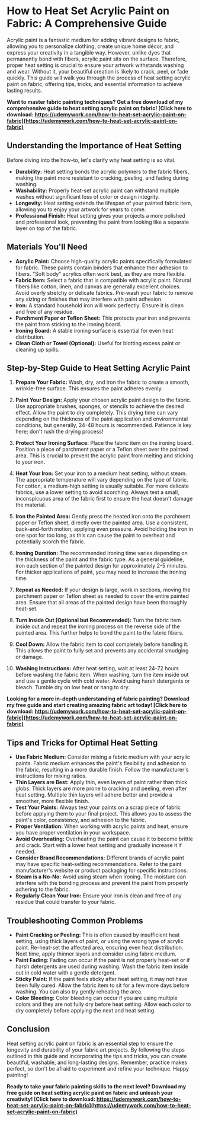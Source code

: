 # How to Heat Set Acrylic Paint on Fabric: A Comprehensive Guide

Acrylic paint is a fantastic medium for adding vibrant designs to fabric, allowing you to personalize clothing, create unique home décor, and express your creativity in a tangible way. However, unlike dyes that permanently bond with fibers, acrylic paint sits on the surface.  Therefore, proper heat setting is crucial to ensure your artwork withstands washing and wear.  Without it, your beautiful creation is likely to crack, peel, or fade quickly. This guide will walk you through the process of heat setting acrylic paint on fabric, offering tips, tricks, and essential information to achieve lasting results.

**Want to master fabric painting techniques? Get a free download of my comprehensive guide to heat setting acrylic paint on fabric! [Click here to download: https://udemywork.com/how-to-heat-set-acrylic-paint-on-fabric](https://udemywork.com/how-to-heat-set-acrylic-paint-on-fabric)**

## Understanding the Importance of Heat Setting

Before diving into the how-to, let's clarify why heat setting is so vital.

*   **Durability:** Heat setting bonds the acrylic polymers to the fabric fibers, making the paint more resistant to cracking, peeling, and fading during washing.
*   **Washability:**  Properly heat-set acrylic paint can withstand multiple washes without significant loss of color or design integrity.
*   **Longevity:**  Heat setting extends the lifespan of your painted fabric item, allowing you to enjoy your artwork for years to come.
*   **Professional Finish:**  Heat setting gives your projects a more polished and professional look, preventing the paint from looking like a separate layer on top of the fabric.

## Materials You'll Need

*   **Acrylic Paint:** Choose high-quality acrylic paints specifically formulated for fabric. These paints contain binders that enhance their adhesion to fibers.  "Soft body" acrylics often work best, as they are more flexible.
*   **Fabric Item:**  Select a fabric that is compatible with acrylic paint. Natural fibers like cotton, linen, and canvas are generally excellent choices.  Avoid overly stretchy or delicate fabrics. Pre-wash your fabric to remove any sizing or finishes that may interfere with paint adhesion.
*   **Iron:** A standard household iron will work perfectly. Ensure it is clean and free of any residue.
*   **Parchment Paper or Teflon Sheet:** This protects your iron and prevents the paint from sticking to the ironing board.
*   **Ironing Board:**  A stable ironing surface is essential for even heat distribution.
*   **Clean Cloth or Towel (Optional):**  Useful for blotting excess paint or cleaning up spills.

## Step-by-Step Guide to Heat Setting Acrylic Paint

1.  **Prepare Your Fabric:**  Wash, dry, and iron the fabric to create a smooth, wrinkle-free surface. This ensures the paint adheres evenly.

2.  **Paint Your Design:** Apply your chosen acrylic paint design to the fabric.  Use appropriate brushes, sponges, or stencils to achieve the desired effect. Allow the paint to dry completely. This drying time can vary depending on the thickness of the paint application and environmental conditions, but generally, 24-48 hours is recommended.  Patience is key here; don't rush the drying process!

3.  **Protect Your Ironing Surface:** Place the fabric item on the ironing board.  Position a piece of parchment paper or a Teflon sheet over the painted area. This is crucial to prevent the acrylic paint from melting and sticking to your iron.

4.  **Heat Your Iron:** Set your iron to a medium heat setting, without steam.  The appropriate temperature will vary depending on the type of fabric.  For cotton, a medium-high setting is usually suitable. For more delicate fabrics, use a lower setting to avoid scorching. Always test a small, inconspicuous area of the fabric first to ensure the heat doesn't damage the material.

5.  **Iron the Painted Area:** Gently press the heated iron onto the parchment paper or Teflon sheet, directly over the painted area.  Use a consistent, back-and-forth motion, applying even pressure.  Avoid holding the iron in one spot for too long, as this can cause the paint to overheat and potentially scorch the fabric.

6.  **Ironing Duration:** The recommended ironing time varies depending on the thickness of the paint and the fabric type. As a general guideline, iron each section of the painted design for approximately 2-5 minutes. For thicker applications of paint, you may need to increase the ironing time.

7.  **Repeat as Needed:** If your design is large, work in sections, moving the parchment paper or Teflon sheet as needed to cover the entire painted area.  Ensure that all areas of the painted design have been thoroughly heat-set.

8.  **Turn Inside Out (Optional but Recommended):** Turn the fabric item inside out and repeat the ironing process on the reverse side of the painted area. This further helps to bond the paint to the fabric fibers.

9.  **Cool Down:** Allow the fabric item to cool completely before handling it.  This allows the paint to fully set and prevents any accidental smudging or damage.

10. **Washing Instructions:**  After heat setting, wait at least 24-72 hours before washing the fabric item. When washing, turn the item inside out and use a gentle cycle with cold water. Avoid using harsh detergents or bleach. Tumble dry on low heat or hang to dry.

**Looking for a more in-depth understanding of fabric painting?  Download my free guide and start creating amazing fabric art today! [Click here to download: https://udemywork.com/how-to-heat-set-acrylic-paint-on-fabric](https://udemywork.com/how-to-heat-set-acrylic-paint-on-fabric)**

## Tips and Tricks for Optimal Heat Setting

*   **Use Fabric Medium:** Consider mixing a fabric medium with your acrylic paints. Fabric medium enhances the paint's flexibility and adhesion to the fabric, resulting in a more durable finish. Follow the manufacturer's instructions for mixing ratios.
*   **Thin Layers are Best:** Apply thin, even layers of paint rather than thick globs. Thick layers are more prone to cracking and peeling, even after heat setting. Multiple thin layers will adhere better and provide a smoother, more flexible finish.
*   **Test Your Paints:** Always test your paints on a scrap piece of fabric before applying them to your final project. This allows you to assess the paint's color, consistency, and adhesion to the fabric.
*   **Proper Ventilation:** When working with acrylic paints and heat, ensure you have proper ventilation in your workspace.
*   **Avoid Overheating:** Overheating the paint can cause it to become brittle and crack. Start with a lower heat setting and gradually increase it if needed.
*   **Consider Brand Recommendations:**  Different brands of acrylic paint may have specific heat-setting recommendations.  Refer to the paint manufacturer's website or product packaging for specific instructions.
*   **Steam is a No-No:** Avoid using steam when ironing. The moisture can interfere with the bonding process and prevent the paint from properly adhering to the fabric.
*   **Regularly Clean Your Iron:** Ensure your iron is clean and free of any residue that could transfer to your fabric.

## Troubleshooting Common Problems

*   **Paint Cracking or Peeling:** This is often caused by insufficient heat setting, using thick layers of paint, or using the wrong type of acrylic paint. Re-heat-set the affected area, ensuring even heat distribution. Next time, apply thinner layers and consider using fabric medium.
*   **Paint Fading:** Fading can occur if the paint is not properly heat-set or if harsh detergents are used during washing. Wash the fabric item inside out in cold water with a gentle detergent.
*   **Sticky Paint:** If the paint feels sticky after heat setting, it may not have been fully cured. Allow the fabric item to sit for a few more days before washing. You can also try gently reheating the area.
*   **Color Bleeding:** Color bleeding can occur if you are using multiple colors and they are not fully dry before heat setting. Allow each color to dry completely before applying the next and heat setting.

## Conclusion

Heat setting acrylic paint on fabric is an essential step to ensure the longevity and durability of your fabric art projects. By following the steps outlined in this guide and incorporating the tips and tricks, you can create beautiful, washable, and long-lasting designs. Remember, practice makes perfect, so don't be afraid to experiment and refine your technique. Happy painting!

**Ready to take your fabric painting skills to the next level? Download my free guide on heat setting acrylic paint on fabric and unleash your creativity! [Click here to download: https://udemywork.com/how-to-heat-set-acrylic-paint-on-fabric](https://udemywork.com/how-to-heat-set-acrylic-paint-on-fabric)**
